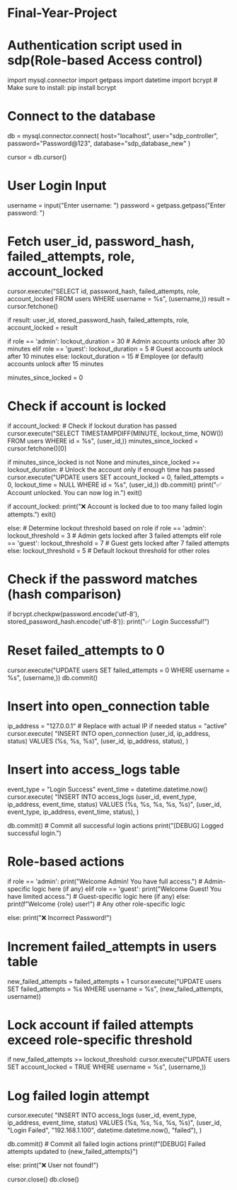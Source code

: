 # Final-Year-Project
# Authentication script used in sdp(Role-based Access control)
import mysql.connector
import getpass
import datetime
import bcrypt  # Make sure to install: pip install bcrypt

# Connect to the database
db = mysql.connector.connect(
    host="localhost",
    user="sdp_controller",
    password="Password@123",
    database="sdp_database_new"
)

cursor = db.cursor()

# User Login Input
username = input("Enter username: ")
password = getpass.getpass("Enter password: ")

# Fetch user_id, password_hash, failed_attempts, role, account_locked
cursor.execute("SELECT id, password_hash, failed_attempts, role, account_locked FROM users WHERE username = %s", (username,))
result = cursor.fetchone()

if result:
    user_id, stored_password_hash, failed_attempts, role, account_locked = result

  if role == 'admin':
      lockout_duration = 30  # Admin accounts unlock after 30 minutes
  elif role == 'guest':
      lockout_duration = 5  # Guest accounts unlock after 10 minutes
  else:
      lockout_duration = 15  # Employee (or default) accounts unlock after 15 minutes

  minutes_since_locked = 0

  # Check if account is locked
  if account_locked:
      # Check if lockout duration has passed
      cursor.execute("SELECT TIMESTAMPDIFF(MINUTE, lockout_time, NOW()) FROM users WHERE id = %s", (user_id,))
      minutes_since_locked = cursor.fetchone()[0]

  if minutes_since_locked is not None and minutes_since_locked >= lockout_duration:
      # Unlock the account only if enough time has passed
      cursor.execute("UPDATE users SET account_locked = 0, failed_attempts = 0, lockout_time = NULL WHERE id = %s", (user_id,))
      db.commit()
      print("✅ Account unlocked. You can now log in.")
      exit()

  if account_locked:
      print("❌ Account is locked due to too many failed login attempts.")
      exit()

  else:
      # Determine lockout threshold based on role
      if role == 'admin':
          lockout_threshold = 3  # Admin gets locked after 3 failed attempts
      elif role == 'guest':
          lockout_threshold = 7  # Guest gets locked after 7 failed attempts
      else:
          lockout_threshold = 5  # Default lockout threshold for other roles

  # Check if the password matches (hash comparison)
  if bcrypt.checkpw(password.encode('utf-8'), stored_password_hash.encode('utf-8')):
      print("✅ Login Successful!")

  # Reset failed_attempts to 0
  cursor.execute("UPDATE users SET failed_attempts = 0 WHERE username = %s", (username,))
  db.commit()

  # Insert into open_connection table
  ip_address = "127.0.0.1"  # Replace with actual IP if needed
  status = "active"
  cursor.execute(
  "INSERT INTO open_connection (user_id, ip_address, status) VALUES (%s, %s, %s)",
      (user_id, ip_address, status),
          )

  # Insert into access_logs table
  event_type = "Login Success"
  event_time = datetime.datetime.now()
  cursor.execute(
      "INSERT INTO access_logs (user_id, event_type, ip_address, event_time, status) VALUES (%s, %s, %s, %s, %s)",
        (user_id, event_type, ip_address, event_time, status),
      )

  db.commit()  # Commit all successful login actions
  print("[DEBUG] Logged successful login.")

  # Role-based actions
  if role == 'admin':
      print("Welcome Admin! You have full access.")
      # Admin-specific logic here (if any)
  elif role == 'guest':
      print("Welcome Guest! You have limited access.")
      # Guest-specific logic here (if any)
  else:
      print(f"Welcome {role} user!")
      # Any other role-specific logic

  else:
      print("❌ Incorrect Password!")

  # Increment failed_attempts in users table
  new_failed_attempts = failed_attempts + 1
  cursor.execute("UPDATE users SET failed_attempts = %s WHERE username = %s", (new_failed_attempts, username))

  # Lock account if failed attempts exceed role-specific threshold
  if new_failed_attempts >= lockout_threshold:
      cursor.execute("UPDATE users SET account_locked = TRUE WHERE username = %s", (username,))

  # Log failed login attempt
  cursor.execute(
      "INSERT INTO access_logs (user_id, event_type, ip_address, event_time, status) VALUES (%s, %s, %s, %s, %s)",
      (user_id, "Login Failed", "192.168.1.100", datetime.datetime.now(), "failed"),
        )

  db.commit()  # Commit all failed login actions
        print(f"[DEBUG] Failed attempts updated to {new_failed_attempts}")

else:
    print("❌ User not found!")

cursor.close()
db.close()
